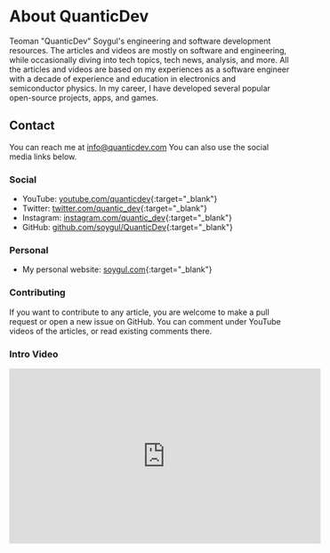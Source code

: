 # About QuanticDev
Teoman "QuanticDev" Soygul's engineering and software development resources. The articles and videos are mostly on software and engineering, while occasionally diving into tech topics, tech news, analysis, and more. All the articles and videos are based on my experiences as a software engineer with a decade of experience and education in electronics and semiconductor physics. In my career, I have developed several popular open-source projects, apps, and games.

## Contact
You can reach me at [info@quanticdev.com](mailto:info@quanticdev.com)
You can also use the social media links below.

### Social
* YouTube: [youtube.com/quanticdev](https://www.youtube.com/quanticdev){:target="_blank"}
* Twitter: [twitter.com/quantic_dev](https://twitter.com/quantic_dev){:target="_blank"}
* Instagram: [instagram.com/quantic_dev](https://www.instagram.com/quantic_dev){:target="_blank"}
* GitHub: [github.com/soygul/QuanticDev](https://github.com/soygul/QuanticDev){:target="_blank"}

### Personal
* My personal website: [soygul.com](https://soygul.com){:target="_blank"}

### Contributing
If you want to contribute to any article, you are welcome to make a pull request or open a new issue on GitHub. You can comment under YouTube videos of the articles, or read existing comments there.

### Intro Video
<p><iframe width="560" height="315" src="https://www.youtube.com/embed/7CC8d-AbQv8" frameborder="0" allow="accelerometer; autoplay; encrypted-media; gyroscope; picture-in-picture" allowfullscreen></iframe></p>
